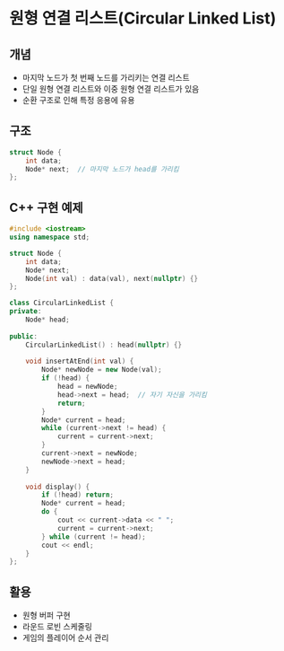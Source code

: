 # 원형 연결 리스트(Circular Linked List)

## 개념
- 마지막 노드가 첫 번째 노드를 가리키는 연결 리스트
- 단일 원형 연결 리스트와 이중 원형 연결 리스트가 있음
- 순환 구조로 인해 특정 응용에 유용

## 구조
```cpp
struct Node {
    int data;
    Node* next;  // 마지막 노드가 head를 가리킴
};
```

## C++ 구현 예제
```cpp
#include <iostream>
using namespace std;

struct Node {
    int data;
    Node* next;
    Node(int val) : data(val), next(nullptr) {}
};

class CircularLinkedList {
private:
    Node* head;
    
public:
    CircularLinkedList() : head(nullptr) {}
    
    void insertAtEnd(int val) {
        Node* newNode = new Node(val);
        if (!head) {
            head = newNode;
            head->next = head;  // 자기 자신을 가리킴
            return;
        }
        Node* current = head;
        while (current->next != head) {
            current = current->next;
        }
        current->next = newNode;
        newNode->next = head;
    }
    
    void display() {
        if (!head) return;
        Node* current = head;
        do {
            cout << current->data << " ";
            current = current->next;
        } while (current != head);
        cout << endl;
    }
};
```

## 활용
- 원형 버퍼 구현
- 라운드 로빈 스케줄링
- 게임의 플레이어 순서 관리 